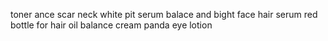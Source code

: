 toner 
ance scar
neck 
white pit 
serum 
balace and bight  face
hair serum 
red bottle for hair oil 
balance cream
panda eye
lotion
